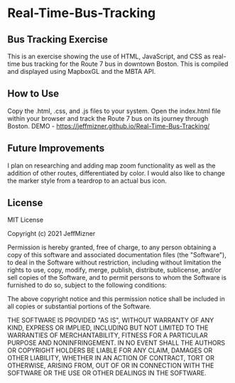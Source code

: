 # Real-Time-Bus-Tracking
## Bus Tracking Exercise
This is an exercise showing the use of HTML, JavaScript, and CSS as real-time bus tracking for the Route 7 bus in downtown Boston. This is compiled and displayed using MapboxGL and the MBTA API. 

## How to Use
Copy the .html, .css, and .js files to your system. Open the index.html file within your browser and track the Route 7 bus on its journey through Boston.
DEMO - https://jeffmizner.github.io/Real-Time-Bus-Tracking/

## Future Improvements
I plan on researching and adding map zoom functionality as well as the addition of other routes, differentiated by color. I would also like to change the marker style from a teardrop to an actual bus icon.

## License
MIT License

Copyright (c) 2021 JeffMizner

Permission is hereby granted, free of charge, to any person obtaining a copy
of this software and associated documentation files (the "Software"), to deal
in the Software without restriction, including without limitation the rights
to use, copy, modify, merge, publish, distribute, sublicense, and/or sell
copies of the Software, and to permit persons to whom the Software is
furnished to do so, subject to the following conditions:

The above copyright notice and this permission notice shall be included in all
copies or substantial portions of the Software.

THE SOFTWARE IS PROVIDED "AS IS", WITHOUT WARRANTY OF ANY KIND, EXPRESS OR
IMPLIED, INCLUDING BUT NOT LIMITED TO THE WARRANTIES OF MERCHANTABILITY,
FITNESS FOR A PARTICULAR PURPOSE AND NONINFRINGEMENT. IN NO EVENT SHALL THE
AUTHORS OR COPYRIGHT HOLDERS BE LIABLE FOR ANY CLAIM, DAMAGES OR OTHER
LIABILITY, WHETHER IN AN ACTION OF CONTRACT, TORT OR OTHERWISE, ARISING FROM,
OUT OF OR IN CONNECTION WITH THE SOFTWARE OR THE USE OR OTHER DEALINGS IN THE
SOFTWARE.
